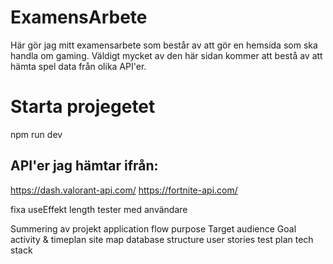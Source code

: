 # ExamensArbete

Här gör jag mitt examensarbete som består av att gör en hemsida som ska handla om gaming. Väldigt mycket av den här sidan kommer att bestå av att hämta spel data från olika API'er.

# Starta projegetet

npm run dev

## API'er jag hämtar ifrån:

https://dash.valorant-api.com/
https://fortnite-api.com/

fixa useEffekt length
tester med användare

Summering av projekt
application flow
purpose
Target audience
Goal
activity & timeplan
site map
database structure
user stories
test plan
tech stack
